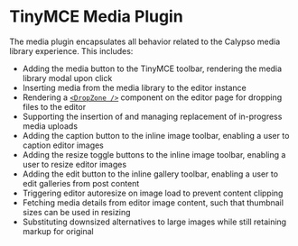 TinyMCE Media Plugin
====================

The media plugin encapsulates all behavior related to the Calypso media library experience. This includes:

- Adding the media button to the TinyMCE toolbar, rendering the media library modal upon click
- Inserting media from the media library to the editor instance
- Rendering a [`<DropZone />`](../../../drop-zone) component on the editor page for dropping files to the editor
- Supporting the insertion of and managing replacement of in-progress media uploads
- Adding the caption button to the inline image toolbar, enabling a user to caption editor images
- Adding the resize toggle buttons to the inline image toolbar, enabling a user to resize editor images
- Adding the edit button to the inline gallery toolbar, enabling a user to edit galleries from post content
- Triggering editor autoresize on image load to prevent content clipping
- Fetching media details from editor image content, such that thumbnail sizes can be used in resizing
- Substituting downsized alternatives to large images while still retaining markup for original
